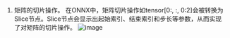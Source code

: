 1. 矩阵的切片操作。
在ONNX中，矩阵切片操作如tensor[0:, :, 0:2]会被转换为Slice节点。Slice节点会显示出起始索引、结束索引和步长等参数，从而实现了对矩阵的切片操作。
![image](https://github.com/iamstarlee/Ubuntu-Tricks/assets/44799727/f855a4c3-1a5e-4301-a2c7-ddbb653d474a)
